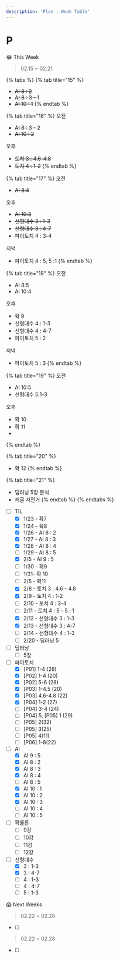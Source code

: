 ```yaml
---
description: 'Plan : Week Table'
---
```


# P

😂 This Week

> 02.15 ~ 02.21

{% tabs %}
{% tab title="15" %}
* ~~AI 8 : 2~~
* ~~AI 8 : 3 - 1~~
* ~~AI 10 : 1~~
{% endtab %}

{% tab title="16" %}
오전

* ~~AI 8 : 3 - 2~~
* ~~AI 10 : 2~~

오후

* ~~토치 3 : 4.6-4.8~~
* ~~토치 4 : 1-2~~
{% endtab %}

{% tab title="17" %}
오전

* ~~AI 8:4~~

오후

* ~~AI 10:3~~
* ~~선형대수 3 : 1-3~~
* ~~선형대수 3 : 4-7~~
* 파이토치 4 : 3-4

저녁

* 파이토치 4 : 5, 5 :1
{% endtab %}

{% tab title="18" %}
오전

* AI 8:5
* AI 10:4

오후

* 확 9
* 선형대수 4 : 1-3
* 선형대수 4 : 4-7
* 파이토치 5 : 2

저녁

* 파이토치 5 : 3
{% endtab %}

{% tab title="19" %}
오전

* AI 10:5
* 선형대수 5:1-3

오후

* 확 10
* 확 11
* 
{% endtab %}

{% tab title="20" %}
* 확 12
{% endtab %}

{% tab title="21" %}
* 딥러닝 5장 분석
* 캐글 자전거
{% endtab %}
{% endtabs %}

* [ ] TIL
  * [x] 1/23 - 확7
  * [x] 1/24 - 확8
  * [x] 1/26 - AI 8 : 2
  * [x] 1/27 - AI 8 : 3
  * [x] 1/28 - AI 8 : 4
  * [ ] 1/29 - AI 8 : 5
  * [x] 2/5 - AI 9 : 5
  * [ ] 1/30 - 확9
  * [ ] 1/31- 확 10
  * [ ] 2/5 - 확11
  * [x] 2/8 - 토치 3 : 4.6 - 4.8
  * [x] 2/9 - 토치 4 : 1-2
  * [ ] 2/10 - 토치 4 : 3-4
  * [ ] 2/11 - 토치 4 : 5 - 5 : 1
  * [x] 2/12 - 선형대수 3 : 1-3
  * [x] 2/13 - 선형대수 3 : 4-7
  * [ ] 2/14 - 선형대수 4 : 1-3
  * [ ] 2/20 - 딥러닝 5
* [ ] 딥러닝
  * [ ] 5장
* [ ] 파이토치 
  * [x] \[P01\] 1-4 \(28\)
  * [x] \[P02\] 1-4 \(20\)
  * [x] \[P02\] 5-6 \(28\)
  * [x] \[P03\] 1-4.5 \(20\) 
  * [x] \[P03\] 4.6-4.8 \(22\) 
  * [x] \[P04\] 1-2 \(27\) 
  * [ ] \[P04\] 3-4 \(24\) 
  * [ ] \[P04\] 5, \[P05\] 1 \(29\)
  * [ ] \[P05\] 2\(32\)
  * [ ] \[P05\] 3\(25\)
  * [ ] \[P05\] 4\(11\)
  * [ ] \[P06\] 1-8\(22\)
* [ ] AI
  * [x] AI 9 : 5
  * [x] AI 8 : 2
  * [x] AI 8 : 3
  * [x] AI 8 : 4
  * [ ] AI 8 : 5
  * [x] AI 10 : 1
  * [x] AI 10 : 2
  * [x] AI 10 : 3
  * [ ] AI 10 : 4
  * [ ] AI 10 : 5
* [ ] 확률론
  * [ ] 9강
  * [ ] 10강
  * [ ] 11강
  * [ ] 12강
* [ ] 선형대수
  * [x] 3 : 1-3
  * [x] 3 : 4-7
  * [ ] 4 : 1-3
  * [ ] 4 : 4-7
  * [ ] 5 : 1-3

😱 Next Weeks

> 02.22 ~ 02.28

* [ ] 
> 02.22 ~ 02.28

* [ ] 
